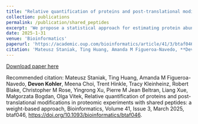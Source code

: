 ```yaml
---
title: "Relative quantification of proteins and post-translational modifications in proteomic experiments with shared peptides: a weight-based approach"
collection: publications
permalink: /publication/shared_peptides
excerpt: 'We propose a statistical approach for estimating protein abundances, as well as site occupancies of post-translational modifications, based on quantitative information from shared peptides.'
date: 2025-1-31
venue: 'Bioinformatics'
paperurl: 'https://academic.oup.com/bioinformatics/article/41/3/btaf046/7994328'
citation: 'Mateusz Staniak, Ting Huang, Amanda M Figueroa-Navedo, **Devon Kohler**, Meena Choi, Trent Hinkle, Tracy Kleinheinz, Robert Blake, Christopher M Rose, Yingrong Xu, Pierre M Jean Beltran, Liang Xue, Małgorzata Bogdan, Olga Vitek, Relative quantification of proteins and post-translational modifications in proteomic experiments with shared peptides: a weight-based approach, Bioinformatics, Volume 41, Issue 3, March 2025, btaf046, https://doi.org/10.1093/bioinformatics/btaf046.'
---
```


[Download paper here](http://devonjkohler.github.io/files/btaf046.pdf)

Recommended citation: Mateusz Staniak, Ting Huang, Amanda M Figueroa-Navedo, **Devon Kohler**, Meena Choi, Trent Hinkle, Tracy Kleinheinz, Robert Blake, Christopher M Rose, Yingrong Xu, Pierre M Jean Beltran, Liang Xue, Małgorzata Bogdan, Olga Vitek, Relative quantification of proteins and post-translational modifications in proteomic experiments with shared peptides: a weight-based approach, Bioinformatics, Volume 41, Issue 3, March 2025, btaf046, https://doi.org/10.1093/bioinformatics/btaf046.
